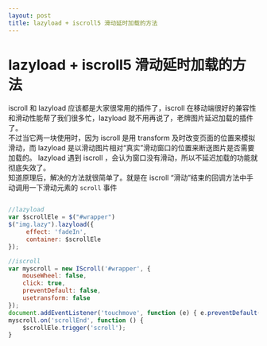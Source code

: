 ```yaml
---
layout: post
title: lazyload + iscroll5 滑动延时加载的方法
---
```


# lazyload + iscroll5 滑动延时加载的方法

iscroll 和 lazyload 应该都是大家很常用的插件了，iscroll 在移动端很好的兼容性和滑动性能帮了我们很多忙，lazyload 就不用再说了，老牌图片延迟加载的插件了。  
不过当它两一块使用时，因为 iscroll 是用 transform 及时改变页面的位置来模拟滑动，而 lazyload 是以滑动图片相对“真实”滑动窗口的位置来断送图片是否需要加载的。
lazyload 遇到 iscroll ，会认为窗口没有滑动，所以不延迟加载的功能就彻底失效了。  
知道原理后，解决的方法就很简单了。就是在 iscroll “滑动”结束的回调方法中手动调用一下滑动元素的 `scroll` 事件

~~~javascript

//lazyload
var $scrollEle = $("#wrapper")
$("img.lazy").lazyload({
     effect: 'fadeIn',
     container: $scrollEle
});

//iscroll
var myscroll = new IScroll('#wrapper', {
    mouseWheel: false,
    click: true,
    preventDefault: false,
    usetransform: false
});
document.addEventListener('touchmove', function (e) { e.preventDefault(); }, false);
myscroll.on('scrollEnd', function () {
    $scrollEle.trigger('scroll');
}
~~~